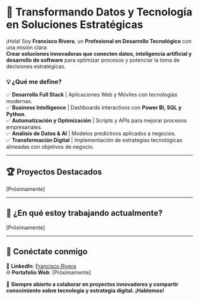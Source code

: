 # 🚀 Transformando Datos y Tecnología en Soluciones Estratégicas  

¡Hola! Soy **Francisco Rivera**, un **Profesional en Desarrollo Tecnológico** con una misión clara:  
**Crear soluciones innovadoras que conecten datos, inteligencia artificial y desarrollo de software** para optimizar procesos y potenciar la toma de decisiones estratégicas.  

### 💡 **¿Qué me define?**  
✅ **Desarrollo Full Stack** | Aplicaciones Web y Móviles con tecnologías modernas.  
✅ **Business Intelligence** | Dashboards interactivos con **Power BI, SQL y Python**.  
✅ **Automatización y Optimización** | Scripts y APIs para mejorar procesos empresariales.  
✅ **Análisis de Datos & AI** | Modelos predictivos aplicados a negocios.  
✅ **Transformación Digital** | Implementación de estrategias tecnológicas alineadas con objetivos de negocio.  

---

## 🏆 **Proyectos Destacados**  
[Próximamente] 

---

## 🚀 **¿En qué estoy trabajando actualmente?**  
[Próximamente]  

---

## 🔗 **Conéctate conmigo**  
💼 **LinkedIn**: [Francisco Rivera](https://www.linkedin.com/in/franciscojavierriverarozo)  
🌐 **Portafolio Web**: [Próximamente]  

💬 **Siempre abierto a colaborar en proyectos innovadores y compartir conocimiento sobre tecnología y estrategia digital. ¡Hablemos!**  
